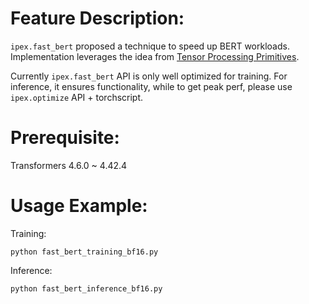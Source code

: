 # Feature Description:

`ipex.fast_bert` proposed a technique to speed up BERT workloads. Implementation leverages the idea from [Tensor Processing Primitives](https://arxiv.org/pdf/2104.05755.pdf).

Currently `ipex.fast_bert` API is only well optimized for training. For inference, it ensures functionality, while to get peak perf, please use `ipex.optimize` API + torchscript.

# Prerequisite:
Transformers 4.6.0 ~ 4.42.4

# Usage Example:
Training:
```
python fast_bert_training_bf16.py
```
Inference:
```
python fast_bert_inference_bf16.py
```
